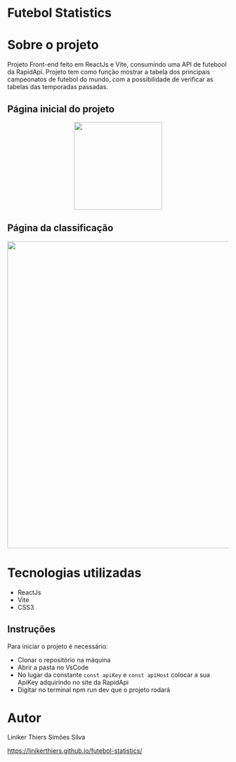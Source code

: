 # Futebol Statistics

# Sobre o projeto

Projeto Front-end feito em ReactJs e Vite, consumindo uma API de futebool da RapidApi.
Projeto tem como função mostrar a tabela dos principais campeonatos de futebol do mundo, com a possibilidade de verificar as tabelas das temporadas passadas.


## Página inicial do projeto
<div align="center">
<img src="https://github.com/LinikerThiers/futebol-statistics/assets/89757097/9ef0c92b-497a-481a-95bf-8f0edbeefeef" width="200px"/>
</div>

## Página da classificação
<div align="center">
<img src="https://github.com/LinikerThiers/futebol-statistics/assets/89757097/8729b39c-7e12-431f-b598-44dd55bed4d0" width="700px"/>
</div>

# Tecnologias utilizadas
* ReactJs
* Vite
* CSS3

## Instruções 
Para iniciar o projeto é necessário:
- Clonar o repositório na máquina
- Abrir a pasta no VsCode
- No lugar da constante `const apiKey` e `const apiHost` colocar a sua ApiKey adquirindo no site da RapidApi
- Digitar no terminal npm run dev que o projeto rodará

# Autor

Liniker Thiers Simões Silva

https://linikerthiers.github.io/futebol-statistics/
